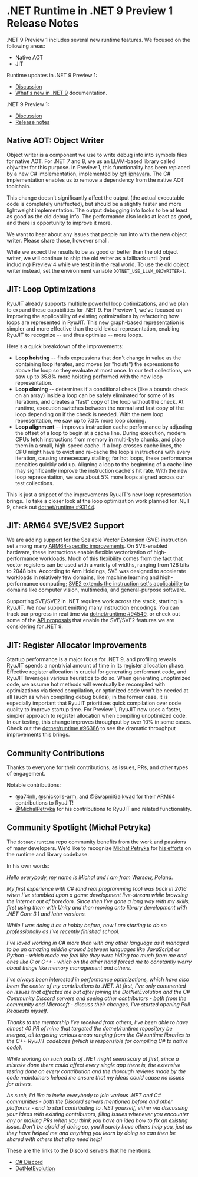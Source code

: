 # .NET Runtime in .NET 9 Preview 1 Release Notes

.NET 9 Preview 1 includes several new runtime features. We focused on the following areas:

- Native AOT
- JIT

Runtime updates in .NET 9 Preview 1:
* [Discussion](https://github.com/dotnet/runtime/discussions/98372)
* [What's new in .NET 9](https://learn.microsoft.com/dotnet/core/whats-new/dotnet-9/overview) documentation.

.NET 9 Preview 1:
* [Discussion](https://aka.ms/dotnet/9/preview1)
* [Release notes](README.md) 

## Native AOT: Object Writer

Object writer is a component we use to write debug info into symbols files for native AOT. For .NET 7 and 8, we us an LLVM-based library called objwriter for this purpose. In Preview 1, this functionality has been replaced by a new C# implementation, implemented by [@filipnavara](https://github.com/filipnavara). The C# implementation enables us to remove a dependency from the native AOT toolchain.

This change doesn't significantly affect the output (the actual executable code is completely unaffected), but should be a slightly faster and more lightweight implementation. The output debugging info looks to be at least as good as the old debug info. The performance also looks at least as good, and there is opportunity to improve it more.

We want to hear about any issues that people run into with the new object writer. Please share those, however small.

While we expect the results to be as good or better than the old object writer, we will continue to ship the old writer as a fallback until (and including) Preview 4 while we test it in the real world. To use the old object writer instead, set the environment variable `DOTNET_USE_LLVM_OBJWRITER=1`.

## JIT: Loop Optimizations

RyuJIT already supports multiple powerful loop optimizations, and we plan to expand these capabilities for .NET 9. For Preview 1, we've focused on improving the applicability of existing optimizations by refactoring how loops are represented in RyuJIT. This new graph-based representation is simpler and more effective than the old lexical representation, enabling RyuJIT to recognize -- and thus optimize -- more loops. 

Here's a quick breakdown of the improvements:

* **Loop hoisting** -- finds expressions that don't change in value as the containing loop iterates, and moves (or "hoists") the expressions to above the loop so they evaluate at most once. In our test collections, we saw up to 35.8% more hoisting performed with the new loop representation.
* **Loop cloning** -- determines if a conditional check (like a bounds check on an array) inside a loop can be safely eliminated for some of its iterations, and creates a "fast" copy of the loop without the check. At runtime, execution switches between the normal and fast copy of the loop depending on if the check is needed. With the new loop representation, we saw up to 7.3% more loop cloning.
* **Loop alignment** -- improves instruction cache performance by adjusting the offset of a loop to begin at a cache line. During execution, modern CPUs fetch instructions from memory in multi-byte chunks, and place them in a small, high-speed cache. If a loop crosses cache lines, the CPU might have to evict and re-cache the loop's instructions with every iteration, causing unnecessary stalling; for hot loops, these performance penalties quickly add up. Aligning a loop to the beginning of a cache line may significantly improve the instruction cache's hit rate. With the new loop representation, we saw about 5% more loops aligned across our test collections.

This is just a snippet of the improvements RyuJIT's new loop representation brings. To take a closer look at the loop optimization work planned for .NET 9, check out [dotnet/runtime #93144](https://github.com/dotnet/runtime/issues/93144).

## JIT: ARM64 SVE/SVE2 Support

We are adding support for the Scalable Vector Extension (SVE) instruction set among many [ARM64-specific improvements](https://github.com/dotnet/runtime/issues/94464). On SVE-enabled hardware, these instructions enable flexible vectorization of high-performance workloads. Much of this flexibility comes from the fact that vector registers can be used with a variety of widths, ranging from 128 bits to 2048 bits. According to Arm Holdings, SVE was designed to accelerate workloads in relatively few domains, like machine learning and high-performance computing; [SVE2 extends the instruction set's applicability](https://developer.arm.com/documentation/102340/0100/Introducing-SVE2) to domains like computer vision, multimedia, and general-purpose software.

Supporting SVE/SVE2 in .NET requires work across the stack, starting in RyuJIT. We now support emitting many instruction encodings. You can track our progress in real time via [dotnet/runtime #94549](https://github.com/dotnet/runtime/issues/94549), or check out some of the [API proposals](https://github.com/dotnet/runtime/issues/93095#issuecomment-1778932195) that enable the SVE/SVE2 features we are considering for .NET 9.


## JIT: Register Allocator Improvements

Startup performance is a major focus for .NET 9, and profiling reveals RyuJIT spends a nontrivial amount of time in its register allocation phase. Effective register allocation is crucial for generating performant code, and RyuJIT leverages various heuristics to do so. When generating unoptimized code, we assume hot methods will eventually be recompiled with optimizations via tiered compilation, or optimized code won't be needed at all (such as when compiling debug builds); in the former case, it is especially important that RyuJIT prioritizes quick compilation over code quality to improve startup time. For Preview 1, RyuJIT now uses a faster, simpler approach to register allocation when compiling unoptimized code. In our testing, this change improves throughput by over 10% in some cases. Check out the [dotnet/runtime #96386](https://github.com/dotnet/runtime/pull/96386) to see the dramatic throughput improvements this brings.

## Community Contributions

Thanks to everyone for their contributions, as issues, PRs, and other types of engagement.

Notable contributions:

- [@a74nh](https://github.com/a74nh),  [@snickolls-arm](https://github.com/snickolls-arm), and [@SwapnilGaikwad](https://github.com/SwapnilGaikwad) for their ARM64 contributions to RyuJIT!
- [@MichalPetryka](https://github.com/MichalPetryka) for his contributions to RyuJIT and related functionality.

## Community Spotlight (Michał Petryka)

The `dotnet/runtime` repo community benefits from the work and passions of many developers. We'd like to recognize [Michał Petryka](https://github.com/MichalPetryka) for [his efforts](https://github.com/dotnet/runtime/pulls?q=author%3AMichalPetryka) on the runtime and library codebase.

In his own words:

<i>
Hello everybody, my name is Michał and I am from Warsaw, Poland.

My first experience with C# (and real programming too) was back in 2016 when I’ve stumbled upon a game development live-stream while browsing the internet out of boredom. Since then I’ve gone a long way with my skills, first using them with Unity and then moving onto library development with .NET Core 3.1 and later versions.

While I was doing it as a hobby before, now I am starting to do so professionally as I’ve recently finished school.

I’ve loved working in C# more than with any other language as it managed to be an amazing middle ground between languages like JavaScript or Python - which made me feel like they were hiding too much from me and ones like C or C++ - which on the other hand forced me to constantly worry about things like memory management and others.

I’ve always been interested in performance optimizations, which have also been the center of my contributions to .NET. At first, I’ve only commented on issues that affected me but after joining the DotNetEvolution and the C# Community Discord servers and seeing other contributors - both from the community and Microsoft - discuss their changes, I’ve started opening Pull Requests myself.

Thanks to the mentorship I’ve received from others, I’ve been able to have almost 40 PR of mine that targeted the dotnet/runtime repository be merged, all targeting various areas ranging from the C# runtime libraries to the C++ RyuJIT codebase (which is responsible for compiling C# to native code).

While working on such parts of .NET might seem scary at first, since a mistake done there could affect every single app there is, the extensive testing done on every contribution and the thorough reviews made by the code maintainers helped me ensure that my ideas could cause no issues for others.

As such, I’d like to invite everybody to join various .NET and C# communities - both the Discord servers mentioned before and other platforms - and to start contributing to .NET yourself, either via discussing your ideas with existing contributors, filing issues whenever you encounter any or making PRs when you think you have an idea how to fix an existing issue. Don’t be afraid of doing so, you’ll surely have others help you, just as they have helped me and anything you learn by doing so can then be shared with others that also need help!
</i>

These are the links to the Discord servers that he mentions:

- [C# Discord](https://discord.gg/csharp)
- [DotNetEvolution](https://aka.ms/dotnet-discord) 
